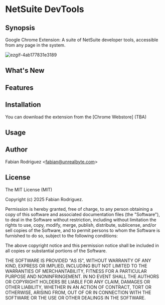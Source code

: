 # NetSuite DevTools

## Synopsis

Google Chrome Extension: A suite of NetSuite developer tools, accessible from any page in the system.

![ezgif-4ab177831e3189](https://github.com/user-attachments/assets/490349bb-c8c5-4258-9c28-8ee84a0333b9)


## What's New


## Features


## Installation

You can download the extension from the [Chrome Webstore] (TBA)

## Usage


## Author

Fabian Rodriguez <[fabian@unrealbyte.com](mailto:fabian@unrealbyte.com)>


## License

The MIT License (MIT)

Copyright (c) 2025 Fabian Rodriguez.

Permission is hereby granted, free of charge, to any person obtaining a copy of this software and associated documentation files (the "Software"), to deal in the Software without restriction, including without limitation the rights to use, copy, modify, merge, publish, distribute, sublicense, and/or sell copies of the Software, and to permit persons to whom the Software is furnished to do so, subject to the following conditions:

The above copyright notice and this permission notice shall be included in all copies or substantial portions of the Software.

THE SOFTWARE IS PROVIDED "AS IS", WITHOUT WARRANTY OF ANY KIND, EXPRESS OR IMPLIED, INCLUDING BUT NOT LIMITED TO THE WARRANTIES OF MERCHANTABILITY, FITNESS FOR A PARTICULAR PURPOSE AND NONINFRINGEMENT. IN NO EVENT SHALL THE AUTHORS OR COPYRIGHT HOLDERS BE LIABLE FOR ANY CLAIM, DAMAGES OR OTHER LIABILITY, WHETHER IN AN ACTION OF CONTRACT, TORT OR OTHERWISE, ARISING FROM, OUT OF OR IN CONNECTION WITH THE SOFTWARE OR THE USE OR OTHER DEALINGS IN THE SOFTWARE.
